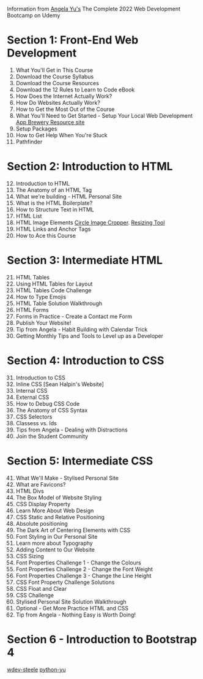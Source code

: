 Information from [Angela Yu's](https://www.udemy.com/user/4b4368a3-b5c8-4529-aa65-2056ec31f37e/) The Complete 2022 Web Development Bootcamp on Udemy


# Section 1: Front-End Web Development 
1. What You'll Get in This Course
2. Download the Course Syllabus
3. Download the Course Resources
4. Download the 12 Rules to Learn to Code eBook
5. How Does the Internet Actually Work?
6. How Do Websites Actually Work?
7. How to Get the Most Out of the Course
8. What You'll Need to Get Started - Setup Your Local Web Development [App Brewery Resource site](https://www.appbrewery.co/p/web-development-course-resources/)
9. Setup Packages
10. How to Get Help When You're Stuck
11. Pathfinder

# Section 2: Introduction to HTML
12. Introduction to HTML
13. The Anatomy of an HTML Tag
14. What we're building - HTML Personal Site
15. What is the HTML Boilerplate?
16. How to Structure Text in HTML
17. HTML List
18. HTML Image Elements [Circle Image Cropper](https://crop-circle.imageonline.co/). [Resizing Tool](https://www.befunky.com/create/resize-image/)
19. HTML Links and Anchor Tags
20. How to Ace this Course

# Section 3: Intermediate HTML
21. HTML Tables
22. Using HTML Tables for Layout
23. HTML Tables Code Challenge
24. How to Type Emojis
25. HTML Table Solution Walkthrough
26. HTML Forms
27. Forms in Practice - Create a Contact me Form
28. Publish Your Website!
29. Tip from Angela - Habit Building with Calendar Trick
30. Getting Monthly Tips and Tools to Level up as a Developer

# Section 4: Introduction to CSS
31. Introduction to CSS
32. Inline CSS [Sean Halpin's Website]
33. Internal CSS
34. External CSS
35. How to Debug CSS Code
36. The Anatomy of CSS Syntax
37. CSS Selectors
38. Classess vs. Ids
39. Tips from Angela - Dealing with Distractions
40. Join the Student Community

# Section 5: Intermediate CSS
41. What We'll Make - Stylised Personal Site
42. What are Favicons?
43. HTML Divs
44. The Box Model of Website Styling
45. CSS Display Property
46. Learn More About Web Design
47. CSS Static and Relative Positioning
48. Absolute positioning
49. The Dark Art of Centering Elements with CSS
50. Font Styling in Our Personal Site
51. Learn more about Typography
52. Adding Content to Our Website
53. CSS Sizing
54. Font Properties Challenge 1 - Change the Colours
55. Font Properties Challenge 2 - Change the Font Weight
56. Font Properties Challenge 3 - Change the Line Height
57. CSS Font Property Challenge Solutions
58. CSS Float and Clear
59. CSS Challenge
60. Stylised Personal Site Solution Walkthrough
61. Optional - Get More Practice HTML and CSS
62. Tip from Angela - Nothing Easy is Worth Doing!

# Section 6 - Introduction to Bootstrap 4

[wdev-steele](https://driphtyio.github.io/wdev-steele/) [python-yu](https://driphtyio.github.io/python-yu/)
